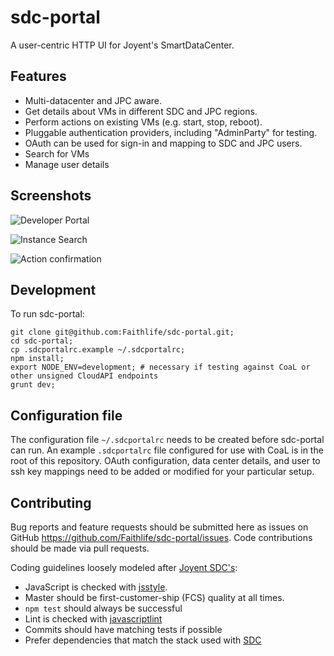 # sdc-portal

A user-centric HTTP UI for Joyent's SmartDataCenter.

## Features

* Multi-datacenter and JPC aware.
* Get details about VMs in different SDC and JPC regions.
* Perform actions on existing VMs (e.g. start, stop, reboot).
* Pluggable authentication providers, including "AdminParty" for testing.
* OAuth can be used for sign-in and mapping to SDC and JPC users.
* Search for VMs
* Manage user details

## Screenshots

![Developer Portal](https://ops.faithlife.com/wp-content/uploads/2015/04/Screen-Shot-2015-04-26-at-11.19.18-AM.png "Developer Portal")

![Instance Search](https://ops.faithlife.com/wp-content/uploads/2015/04/Screen-Shot-2015-04-26-at-12.38.26-PM.png "Instance Search")

![Action confirmation](https://ops.faithlife.com/wp-content/uploads/2015/04/Screen-Shot-2015-04-26-at-12.37.27-PM.png "Action Confirmation")

## Development

To run sdc-portal:

    git clone git@github.com:Faithlife/sdc-portal.git;
    cd sdc-portal;
    cp .sdcportalrc.example ~/.sdcportalrc;
    npm install;
    export NODE_ENV=development; # necessary if testing against CoaL or other unsigned CloudAPI endpoints
    grunt dev;

## Configuration file

The configuration file `~/.sdcportalrc` needs to be created before sdc-portal can run. An example `.sdcportalrc` file configured for use with CoaL is in the root of this repository. OAuth configuration, data center details, and user to ssh key mappings need to be added or modified for your particular setup.

## Contributing

Bug reports and feature requests should be submitted here as issues on GitHub https://github.com/Faithlife/sdc-portal/issues. Code contributions should be made via pull requests.

Coding guidelines loosely modeled after [Joyent SDC's](https://github.com/joyent/sdc#contributing):

* JavaScript is checked with [jsstyle](https://github.com/davepacheco/jsstyle).
* Master should be first-customer-ship (FCS) quality at all times.
* `npm test` should always be successful
* Lint is checked with [javascriptlint](https://github.com/davepacheco/javascriptlint)
* Commits should have matching tests if possible
* Prefer dependencies that match the stack used with [SDC](https://github.com/joyent/sdc)
